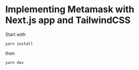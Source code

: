 # Implementing Metamask with Next.js app and TailwindCSS

Start with 
```
yarn install
```
then 
```
yarn dev
```